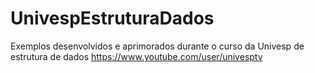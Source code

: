 # UnivespEstruturaDados
Exemplos desenvolvidos e aprimorados durante o curso da Univesp de estrutura de dados https://www.youtube.com/user/univesptv
